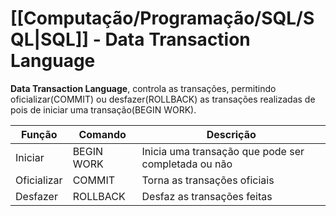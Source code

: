 # [[Computação/Programação/SQL/SQL|SQL]] - Data Transaction Language
**Data Transaction Language**, controla as transações, permitindo oficializar(COMMIT) ou desfazer(ROLLBACK) as transações realizadas de pois de iniciar uma transação(BEGIN WORK).

| Função      | Comando    | Descrição                                           |
| ----------- | ---------- | --------------------------------------------------- |
| Iniciar     | BEGIN WORK | Inicia uma transação que pode ser completada ou não |
| Oficializar | COMMIT     | Torna as transações oficiais                        |
| Desfazer    | ROLLBACK   | Desfaz as transações feitas                         |